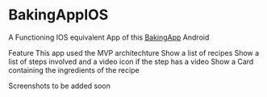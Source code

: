 # BakingAppIOS


A Functioning IOS equivalent App of this [BakingApp](https://github.com/codedentwickler/BakingApp) Android

Feature
This app used the MVP architechture
Show a list of recipes
Show a list of steps involved and a video icon if the step has a video
Show a Card containing the ingredients of the recipe

Screenshots to be added soon
